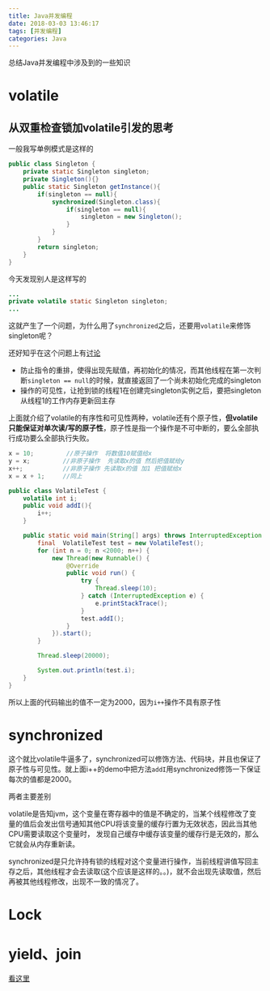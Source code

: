 ```yaml
---
title: Java并发编程  
date: 2018-03-03 13:46:17
tags: [并发编程]  
categories: Java
---
```

总结Java并发编程中涉及到的一些知识

<!-- more -->  



# volatile

## 从双重检查锁加volatile引发的思考

一般我写单例模式是这样的

```java
public class Singleton {
    private static Singleton singleton;
    private Singleton(){}
    public static Singleton getInstance(){
        if(singleton == null){
            synchronized(Singleton.class){
                if(singleton == null){
                    singleton = new Singleton();
                }
            }
        }
        return singleton;
    }
}
```

今天发现别人是这样写的

```java
...
private volatile static Singleton singleton;
...
```

这就产生了一个问题，为什么用了`synchronized`之后，还要用`volatile`来修饰singleton呢？

还好知乎在这个问题上有[讨论](https://www.zhihu.com/question/56606703/answer/149721562)

- 防止指令的重排，使得出现先赋值，再初始化的情况，而其他线程在第一次判断`singleton == null`的时候，就直接返回了一个尚未初始化完成的singleton
- 操作的可见性，让抢到锁的线程1在创建完singleton实例之后，要把singleton从线程1的工作内存更新回主存


上面就介绍了volatile的有序性和可见性两种，volatile还有个原子性，**但volatile只能保证对单次读/写的原子性**，原子性是指一个操作是不可中断的，要么全部执行成功要么全部执行失败。

```java
x = 10;         //原子操作  将数值10赋值给x
y = x;         //非原子操作  先读取x的值 然后把值赋给y
x++;           //非原子操作 先读取x的值 加1 把值赋给x
x = x + 1;     //同上
```

```java
public class VolatileTest {
    volatile int i;
    public void addI(){
        i++;
    }

    public static void main(String[] args) throws InterruptedException {
        final  VolatileTest test = new VolatileTest();
        for (int n = 0; n <2000; n++) {
            new Thread(new Runnable() {
                @Override
                public void run() {
                    try {
                        Thread.sleep(10);
                    } catch (InterruptedException e) {
                        e.printStackTrace();
                    }
                    test.addI();
                }
            }).start();
        }

        Thread.sleep(20000);

        System.out.println(test.i);
    }
}
```

所以上面的代码输出的值不一定为2000，因为`i++`操作不具有原子性



# synchronized

这个就比volatile牛逼多了，synchronized可以修饰方法、代码块，并且也保证了原子性与可见性。就上面i++的demo中把方法`addI`用synchronized修饰一下保证每次的值都是2000。

两者主要差别

volatile是告知jvm，这个变量在寄存器中的值是不确定的，当某个线程修改了变量的值后会发出信号通知其他CPU将该变量的缓存行置为无效状态，因此当其他CPU需要读取这个变量时， 发现自己缓存中缓存该变量的缓存行是无效的，那么它就会从内存重新读。

synchronized是只允许持有锁的线程对这个变量进行操作，当前线程讲值写回主存之后，其他线程才会去读取(这个应该是这样的。。)，就不会出现先读取值，然后再被其他线程修改，出现不一致的情况了。



# Lock



# yield、join

[看这里](http://www.cnblogs.com/paddix/p/5381958.html)